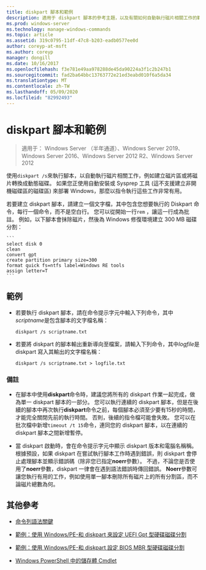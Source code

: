 ```yaml
---
title: diskpart 腳本和範例
description: 適用于 diskpart 腳本的參考主題，以及有關如何自動執行磁片相關工作的範例，例如建立磁片區或將磁片轉換成動態磁碟。
ms.prod: windows-server
ms.technology: manage-windows-commands
ms.topic: article
ms.assetid: 319c0795-11df-47c8-b203-eadb0577ee0d
author: coreyp-at-msft
ms.author: coreyp
manager: dongill
ms.date: 10/16/2017
ms.openlocfilehash: f3e781e49aa978288de45da90224a3f1c2b247b1
ms.sourcegitcommit: fad2ba64bbc13763772e21ed3eabd010f6a5da34
ms.translationtype: MT
ms.contentlocale: zh-TW
ms.lasthandoff: 05/09/2020
ms.locfileid: "82992493"
---
```

# <a name="diskpart-scripts-and-examples"></a>diskpart 腳本和範例

> 適用于： Windows Server （半年通道）、Windows Server 2019、Windows Server 2016、Windows Server 2012 R2、Windows Server 2012

使用`diskpart /s`來執行腳本，以自動執行磁片相關工作，例如建立磁片區或將磁片轉換成動態磁碟。 如果您正使用自動安裝或 Sysprep 工具 (這不支援建立非開機磁碟區的磁碟區) 來部署 Windows，那麼以指令執行這些工作非常有用。

若要建立 diskpart 腳本，請建立一個文字檔，其中包含您想要執行的 Diskpart 命令，每行一個命令，而不是空白行。 您可以從開始一行`rem` ，讓這一行成為批註。 例如，以下腳本會抹除磁片，然後為 Windows 修復環境建立 300 MB 磁碟分割：

    ```
    select disk 0
    clean
    convert gpt
    create partition primary size=300
    format quick fs=ntfs label=Windows RE tools
    assign letter=T
    ```

## <a name="examples"></a>範例

- 若要執行 diskpart 腳本，請在命令提示字元中輸入下列命令，其中*scriptname*是包含腳本的文字檔名稱：

    ```
    diskpart /s scriptname.txt
    ```

- 若要將 diskpart 的腳本輸出重新導向至檔案，請輸入下列命令，其中*logfile*是 diskpart 寫入其輸出的文字檔名稱：

    ```
    diskpart /s scriptname.txt > logfile.txt
    ```

### <a name="remarks"></a>備註

- 在腳本中使用**diskpart**命令時，建議您將所有的 diskpart 作業一起完成，做為單一 diskpart 腳本的一部分。 您可以執行連續的 diskpart 腳本，但是在後續的腳本中再次執行**diskpart**命令之前，每個腳本必須至少要有15秒的時間，才能完全關閉先前的執行時間。 否則，後續的指令檔可能會失敗。 您可以在批次檔中新增`timeout /t 15`命令，連同您的 diskpart 腳本，以在連續的 diskpart 腳本之間新增暫停。

- 當 diskpart 啟動時，會在命令提示字元中顯示 diskpart 版本和電腦名稱稱。 根據預設，如果 diskpart 在嘗試執行腳本工作時遇到錯誤，則 diskpart 會停止處理腳本並顯示錯誤碼（除非您已指定**noerr**參數）。 不過，不論您是否使用了**noerr**參數，diskpart 一律會在遇到語法錯誤時傳回錯誤。 **Noerr**參數可讓您執行有用的工作，例如使用單一腳本刪除所有磁片上的所有分割區，而不論磁片總數為何。

## <a name="additional-references"></a>其他參考

- [命令列語法關鍵](command-line-syntax-key.md)

- [範例：使用 Windows\/PE\-和 diskpart 來設定 UEFI Gpt 型硬碟磁碟分割](https://docs.microsoft.com/previous-versions/windows/it-pro/windows-8.1-and-8/hh825686(v=win.10))

- [範例：使用 Windows\/PE\-和 diskpart 設定 BIOS MBR 型硬碟磁碟分割](https://docs.microsoft.com/previous-versions/windows/it-pro/windows-8.1-and-8/hh825677(v=win.10))

- [Windows PowerShell 中的儲存體 Cmdlet](https://docs.microsoft.com/powershell/module/storage/?view=win10-ps)
